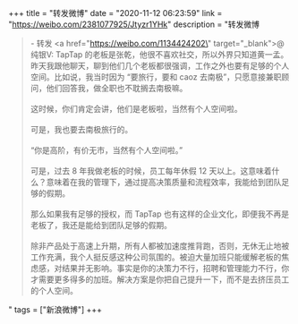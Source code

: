 +++
title = "转发微博"
date = "2020-11-12 06:23:59"
link = "https://weibo.com/2381077925/Jtyzr1YHk"
description = "转发微博<br><blockquote> - 转发 <a href=\"https://weibo.com/1134424202\" target=\"_blank\">@纯银V</a>: TapTap 的老板是张乾，他很不喜欢社交，所以外界只知道黄一孟。昨天我跟他聊天，聊到他们几个老板都很强调，工作之外也要有足够的个人空间。比如说，我当时因为 “要旅行，要和 caoz 去南极”，只愿意接兼职顾问，他们回答我，做全职也不耽搁去南极嘛。<br><br>这时候，你们肯定会讲，他们是老板啦，当然有个人空间啦。<br><br>可是，我也要去南极旅行的。<br><br>“你是高阶，有价无市，当然有个人空间啦。”<br><br>可是，过去 8 年我做老板的时候，员工每年休假 12 天以上。这意味着什么？意味着在我的管理下，通过提高决策质量和流程效率，我能给到团队足够的假期。<br><br>那么如果我有足够的授权，而 TapTap 也有这样的企业文化，即便我不再是老板了，我还是能给到团队足够的假期。<br><br>除非产品处于高速上升期，所有人都被加速度推背跑，否则，无休无止地被工作充满，我个人挺反感这种公司氛围的。被迫大量加班只能缓解老板的焦虑感，对结果并无影响。事实是你的决策力不行，招聘和管理能力不行，你才需要更多得多的加班。解决方案是你把自己提升一下，而不是去挤压员工的个人空间。</blockquote>"
tags = ["新浪微博"]
+++
